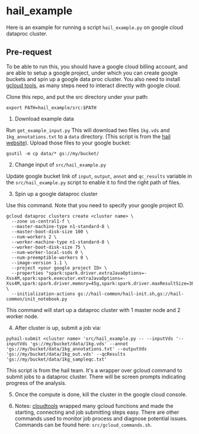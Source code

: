 # hail_example
Here is an example for running a script `hail_example.py` on google cloud dataproc cluster.

## Pre-request
To be able to run this, you should have a google cloud billing account, and are able to setup a google project, under which you can create google buckets and spin up a google data proc cluster. You also need to install [gcloud tools](https://cloud.google.com/sdk/gcloud/), as many steps need to interact directly with google cloud.

Clone this repo, and put the src directory under your path:

```
export PATH=hail_example/src:$PATH
```

1) Download example data

Run `get_example_input.py` This will download two files `1kg.vds` and `1kg_annotations.txt` to a `data` directory. (This script is from the [hail website](https://hail.is/docs/stable/tutorials/hail-overview.html#Check-for-tutorial-data-or-download-if-necessary)).
Upload those files to your google bucket:
```
gsutil -m cp data/* gs://my/bucket/
```

2) Change input of `src/hail_example.py`

Update google bucket link of `input`, `output`, `annot` and `qc_results` variable in the `src/hail_example.py` script to enable it to find the right path of files.

3) Spin up a google dataproc cluster

Use this command. Note that you need to specify your google project ID.
```
gcloud dataproc clusters create <cluster name> \
  --zone us-central1-f \
  --master-machine-type n1-standard-8 \
  --master-boot-disk-size 100 \
  --num-workers 2 \
  --worker-machine-type n1-standard-8 \
  --worker-boot-disk-size 75 \
  --num-worker-local-ssds 0 \
  --num-preemptible-workers 0 \
  --image-version 1.1 \
  --project <your google project ID> \
  --properties "spark:spark.driver.extraJavaOptions=-Xss4M,spark:spark.executor.extraJavaOptions=-Xss4M,spark:spark.driver.memory=45g,spark:spark.driver.maxResultSize=30g,spark:spark.task.maxFailures=20,spark:spark.kryoserializer.buffer.max=1g,hdfs:dfs.replication=1" \
  --initialization-actions gs://hail-common/hail-init.sh,gs://hail-common/init_notebook.py
```
This command will start up a dataproc cluster with 1 master node and 2 worker node.

4) After cluster is up, submit a job via:
```
pyhail-submit <cluster name> 'src/hail_example.py -- --inputVds '--inputVds 'gs://my/bucket/data/1kg.vds' --annot 'gs://my/bucket/data/1kg_annotations.txt' --outputVds 'gs://my/bucket/data/1kg_out.vds' --qcResults 'gs://my/bucket/data/1kg_sampleqc.txt'
```
This script is from the hail team. It's a wrapper over gcloud command to submit jobs to a dataproc cluster. There will be screen prompts indicating progress of the analysis.

5) Once the compute is done, kill the cluster in the google cloud console.

6) Notes: [cloudtools](https://github.com/Nealelab/cloudtools) wrapped many gcloud functions and made the starting, connecting and job submitting steps easy. There are other commands used to monitor job process and diagnose potential issues. Commands can be found here: `src/gcloud_commands.sh`.  
